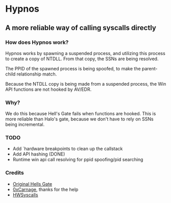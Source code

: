 # Hypnos 

## A more reliable way of calling syscalls directly

### How does Hypnos work?

Hypnos works by spawning a suspended process, and utilizing this process to create a copy of NTDLL. From that copy, the SSNs are being resolved.

The PPID of the spawned process is being spoofed, to make the parent-child relationship match.

Because the NTDLL copy is being made from a suspended process, the Win API functions are not hooked by AV/EDR.
### Why?

We do this because Hell's Gate fails when functions are hooked. This is more reliable than Halo's gate, because we don't have to rely on SSNs being incremental.

### TODO
 - Add `hardware breakpoints to clean up the callstack
 - Add API hashing (DONE)
 - Runtime win api call resolving for ppid spoofing/pid searching

### Credits
 - [Original Hells Gate](https://github.com/am0nsec/HellsGate)
 - [0xCarnage](https://github.com/0xCarnage), thanks for the help
 - [HWSyscalls](https://github.com/ShorSec/HWSyscalls)
